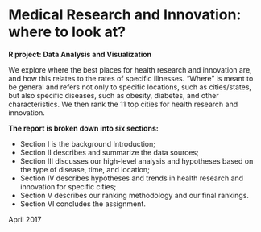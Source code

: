 # Medical Research and Innovation: where to look at?
**R project: Data Analysis and Visualization**

We explore where the best places for health research and innovation are, and how this relates to the rates of specific illnesses. “Where” is meant to be general and refers not only to specific locations, such as cities/states, but also specific diseases, such as obesity, diabetes, and other characteristics. We then rank the 11 top cities for health research and innovation.

**The report is broken down into six sections:**
* Section I is the background Introduction;
* Section II describes and summarize the data sources;
* Section III discusses our high-level analysis and hypotheses based on the type of disease, time, and location;
* Section IV describes hypotheses and trends in health research and innovation for specific cities; 
* Section V describes our ranking methodology and our final rankings. 
* Section VI concludes the assignment.


April 2017
